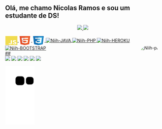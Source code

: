 ## Olá, me chamo Nicolas Ramos e sou um estudante de DS!

<div align="center">
  <a href="https://github.com/NiihRamoz">
  <img height="180em" src="https://github-readme-stats.vercel.app/api?username=NiihRamoz&show_icons=true&theme=dark&include_all_commits=true&count_private=true"/>
  <img height="180em" src="https://github-readme-stats.vercel.app/api/top-langs/?username=NiihRamoz&layout=compact&langs_count=7&theme=dark"/>
</div>
<div style="display: inline_block"><br>
  <img align="center" alt="Niih-Js" height="30" width="40" src="https://raw.githubusercontent.com/devicons/devicon/master/icons/javascript/javascript-plain.svg">
  <img align="center" alt="Niih-HTML" height="30" width="40" src="https://raw.githubusercontent.com/devicons/devicon/master/icons/html5/html5-original.svg">
  <img align="center" alt="Niih-CSS" height="30" width="40" src="https://raw.githubusercontent.com/devicons/devicon/master/icons/css3/css3-original.svg">
  <img align="center" alt="Niih-JAVA" height="30" width="40" src="https://cdn.jsdelivr.net/gh/devicons/devicon/icons/java/java-original-wordmark.svg">
  <img align="center" alt="Niih-PHP" height="30" width="40" src="https://cdn.jsdelivr.net/gh/devicons/devicon/icons/php/php-original.svg">
   <img align="center" alt="Niih-HEROKU" height="30" width="40" src="https://cdn.jsdelivr.net/gh/devicons/devicon/icons/heroku/heroku-plain.svg">
    <img align="center" alt="Niih-BOOTSTRAP" height="30" width="40" src="https://cdn.jsdelivr.net/gh/devicons/devicon/icons/bootstrap/bootstrap-original.svg">
  <img align="right" alt="Niih-pic" height="150" style="border-radius:50px;" src="https://o.remove.bg/downloads/64c7a232-708d-4163-a19e-26e09d54204e/Nicolas-removebg-preview.png">
</div>
  ##
<div> 
  <a href="https://www.youtube.com/channel/UCEui4B77b7TbWe3LP-chuZg" target="_blank"><img src="https://img.shields.io/badge/YouTube-FF0000?style=for-the-badge&logo=youtube&logoColor=white" target="_blank"></a>
 <a href="https://www.instagram.com/niih_ram0z/" target="_blank"><img src="https://img.shields.io/badge/-Instagram-%23E4405F?style=for-the-badge&logo=instagram&logoColor=white" target="_blank"></a>
 <a href="https://www.twitch.tv/niihramos" target="_blank"><img src="https://img.shields.io/badge/Twitch-9146FF?style=for-the-badge&logo=twitch&logoColor=white" target="_blank"></a>
<a href="https://discord.com/channels/@me" target="_blank"><img src="https://img.shields.io/badge/Discord-7289DA?style=for-the-badge&logo=discord&logoColor=white" target="_blank"></a> 
 <a href = "mailto:nicolasramoschannel@gmail.com"><img src="https://img.shields.io/badge/-Gmail-%23333?style=for-the-badge&logo=gmail&logoColor=white" target="_blank"></a>
 <a href="https://www.linkedin.com/in/nicolas-ramos-956781183/" target="_blank"><img src="https://img.shields.io/badge/-LinkedIn-%230077B5?style=for-the-badge&logo=linkedin&logoColor=white" target="_blank"></a> 
 
  ![Snake animation](https://github.com/rafaballerini/rafaballerini/blob/output/github-contribution-grid-snake.svg)
 
</div>
